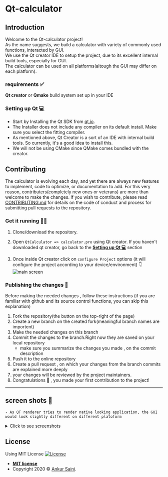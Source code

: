 # Qt-calculator
## Introduction
Welcome to the Qt-calculator project!</br>
As the name suggests, we build a calculator with variety of commonly used functions, interacted by GUI.</br>
We use the Qt creator IDE to setup the project, due to its excellent internal build tools, especially for GUI. </br>
The calculator can be used on all platforms(altough the GUI may differ on each platform).</br>



### requirements ✅
**Qt creator** or **Qmake** build system set up in your IDE

### Setting up Qt 💻
* Start by Installing the Qt SDK from [qt.io](https://www.qt.io/download).
* The Installer does not include any compiler on its default install. Make sure you select the fitting compiler.
* As mentioned above, Qt Creator is a sort of an IDE with internal build tools. So currently, it's a good idea to install this.
* We will not be using CMake since QMake comes bundled with the creator. 

## Contributing

The calculator is evolving each day, and yet there are always new features to implement, code to optimize, or documentation to add.
For this very reason, contributers(completely new ones or veterans) are more than welcome to make the changes.
If you wish to contribute, please read [CONTRIBUTING.md](https://github.com/Arsenic-ATG/Qt-calculator/blob/master/CONTRIBUTING.md) for details on the code of conduct and process for submitting pull requests to the repository.

### Get it running 🏃‍♂️
1. Clone/download the repository.

1. Open ```QtCalculator => calculator.pro``` using Qt creator. If you haven't downloaded qt creator, go back to the [**Setting up Qt 💻**](#setting-up-qt-) section

1. Once inside Qt creator click on ```configure Project``` options (it will configure the project according to your device/environment) 👇
![main screen](https://github.com/Arsenic-ATG/Qt-calculator/blob/master/screenshots/instructions.png)

### Publishing the changes 🔧
Before making the needed changes , follow these instructions (if you are familiar with github and its source control functions, you can skip this explanation)
1. Fork the repository(the button on the top-right of the page)
1. Create a new branch on the created fork(meaningful branch names are importent)
1. Make the needed changes on this branch
1. Commit the changes to the branch.Right now they are saved on your local repository
    - make sure you summarize the changes you made , on the commit description
1. Push it to the online repository
1. Create a pull request , on which your changes from the branch commits are explained more deeply
1. your changes will be reviewed by the project maintainers.
1. Congratulations 🎉 , you made your first contribution to the project!



---
## screen shots 📸

```
- As QT renderer tries to render native looking application, the GUI would look slightly different on different platoform
```

<details>
<summary>Click to see screenshots</summary>
<br>
    
![light mode screenshot](https://user-images.githubusercontent.com/94454456/228864882-e7d9558a-facc-4e7d-a48a-4c5c1f2912af.png)

![dark mode screenshot](https://user-images.githubusercontent.com/94454456/228865275-a596d267-f213-4a11-8d17-0c17a3bfcc73.png)

</details>


## License
Using MIT License
[![License](http://img.shields.io/:license-mit-blue.svg?style=flat-square)](http://badges.mit-license.org)

- **[MIT license](http://opensource.org/licenses/mit-license.php)**
- Copyright 2020 © <a href="https://github.com/Arsenic-ATG" target="_blank">Ankur Saini</a>.
